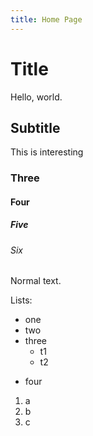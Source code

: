 ```yaml
---
title: Home Page
---
```

# Title

Hello, world.

## Subtitle

This is interesting

### Three

#### Four

##### Five

###### Six

Normal text.


Lists:

- one
- two
- three
  - t1
  - t2
* four

1. a
2. b
3. c
